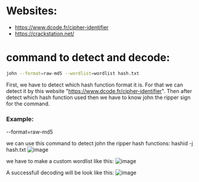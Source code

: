 # Websites:
- https://www.dcode.fr/cipher-identifier
- https://crackstation.net/


# command to detect and decode:
```bash
john --format=raw-md5 --wordlist=wordlist hash.txt
```
First, we have to detect which hash function format it is. For that we can detect it by this website "https://www.dcode.fr/cipher-identifier". 
Then after detect which hash function used then we have to know john the ripper sign for the command. 
### Example:
--format=raw-md5

we can use this command to detect john the ripper hash functions:
hashid -j hash.txt
![image](https://github.com/user-attachments/assets/f209259e-175d-4604-a4a3-e57741173608)

we have to make a custom wordlist like this:
![image](https://github.com/user-attachments/assets/afbaea3a-d8b9-4871-b799-eabbdd2dea82)

A successfull decoding will be look like this:
![image](https://github.com/user-attachments/assets/ecfe386a-e7e6-4842-9a1c-ef23c854bdb8)






